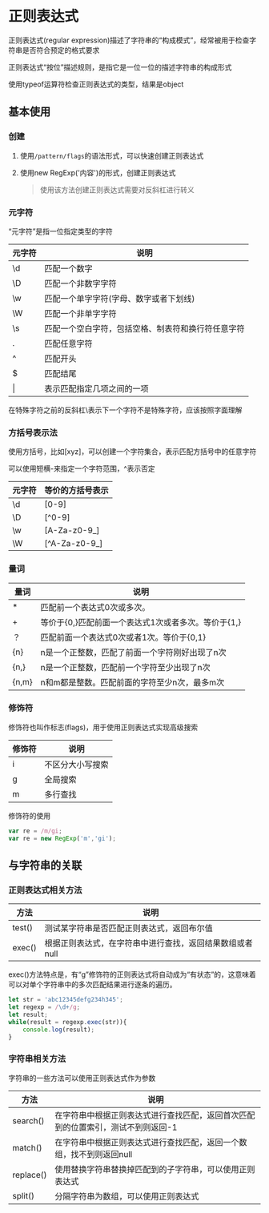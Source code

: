 # 正则表达式

正则表达式(regular expression)描述了字符串的“构成模式”，经常被用于检查字符串是否符合预定的格式要求

正则表达式“按位”描述规则，是指它是一位一位的描述字符串的构成形式

使用typeof运算符检查正则表达式的类型，结果是object

## 基本使用

### 创建

1. 使用`/pattern/flags`的语法形式，可以快速创建正则表达式

2. 使用new RegExp('内容')的形式，创建正则表达式

   > 使用该方法创建正则表达式需要对反斜杠进行转义

### 元字符

“元字符”是指一位指定类型的字符

| 元字符 | 说明                                               |
| ------ | -------------------------------------------------- |
| \d     | 匹配一个数字                                       |
| \D     | 匹配一个非数字字符                                 |
| \w     | 匹配一个单字字符(字母、数字或者下划线)             |
| \W     | 匹配一个非单字字符                                 |
| \s     | 匹配一个空白字符，包括空格、制表符和换行符任意字符 |
| .      | 匹配任意字符                                       |
| ^      | 匹配开头                                           |
| $      | 匹配结尾                                           |
| \|     | 表示匹配指定几项之间的一项                         |

在特殊字符之前的反斜杠\表示下一个字符不是特殊字符，应该按照字面理解

### 方括号表示法

使用方括号，比如[xyz]，可以创建一个字符集合，表示匹配方括号中的任意字符

可以使用短横-来指定一个字符范围，^表示否定

| 元字符 | 等价的方括号表示 |
| ------ | ---------------- |
| \d     | [0-9]            |
| \D     | [^0-9]           |
| \w     | [A-Za-z0-9_]     |
| \W     | [^A-Za-z0-9_]    |

### 量词

| 量词  | 说明                                                |
| ----- | --------------------------------------------------- |
| *     | 匹配前一个表达式0次或多次。                         |
| +     | 等价于{0,}匹配前面一个表达式1次或者多次。等价于{1,} |
| ？    | 匹配前面一个表达式0次或者1次。等价于{0,1}           |
| {n}   | n是一个正整数，匹配了前面一个字符刚好出现了n次      |
| {n,}  | n是一个正整数，匹配前一个字符至少出现了n次          |
| {n,m} | n和m都是整数。匹配前面的字符至少n次，最多m次        |

### 修饰符

修饰符也叫作标志(flags)，用于使用正则表达式实现高级搜索

| 修饰符 | 说明             |
| ------ | ---------------- |
| i      | 不区分大小写搜索 |
| g      | 全局搜索         |
| m      | 多行查找         |

修饰符的使用

```javascript
var re = /m/gi;
var re = new RegExp('m','gi');
```

## 与字符串的关联

### 正则表达式相关方法

| 方法   | 说明                                                     |
| ------ | -------------------------------------------------------- |
| test() | 测试某字符串是否匹配正则表达式，返回布尔值               |
| exec() | 根据正则表达式，在字符串中进行查找，返回结果数组或者null |

exec()方法特点是，有“g”修饰符的正则表达式将自动成为“有状态”的，这意味着可以对单个字符串中的多次匹配结果进行逐条的遍历。

```javascript
let str = 'abc12345defg234h345';
let regexp = /\d+/g;
let result;
while(result = regexp.exec(str)){
    console.log(result);
}
```

### 字符串相关方法

字符串的一些方法可以使用正则表达式作为参数

| 方法      | 说明                                                         |
| --------- | ------------------------------------------------------------ |
| search()  | 在字符串中根据正则表达式进行查找匹配，返回首次匹配到的位置索引，测试不到则返回-1 |
| match()   | 在字符串中根据正则表达式进行查找匹配，返回一个数组，找不到则返回null |
| replace() | 使用替换字符串替换掉匹配到的子字符串，可以使用正则表达式     |
| split()   | 分隔字符串为数组，可以使用正则表达式                         |

